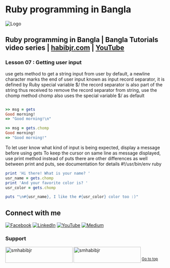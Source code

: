# Ruby programming in Bangla

![Logo](https://miro.medium.com/max/1080/1*7e9D-oPWPIKBe2AQv862aA.png)


## Ruby programming in Bangla | Bangla Tutorials video series | [habibjr.com](https://www.habibjr.com/) | [YouTube](https://www.youtube.com/channel/UCAb6zCUBSCTGhXLME12XD5A)

### Lesson 07 : Getting user input

use gets method to get a string input from user by default, a newline character marks the end of user input known as input record separator, it is defined by Ruby special variable $/ the record separator is also part of the string thus received to remove the record separator from string, use the chomp method chomp also uses the special variable $/ as default

````ruby

>> msg = gets
Good morning!
=> "Good morning!\n"

>> msg = gets.chomp
Good morning!
=> "Good morning!"
````

To let user know what kind of input is being expected, display a message before using gets To keep the cursor on same line as message displayed, use print method instead of puts there are other differences as well between print and puts, see documentation for details #!/usr/bin/env ruby

````ruby
print 'Hi there! What is your name? '
usr_name = gets.chomp
print 'And your favorite color is? '
usr_color = gets.chomp

puts "\n#{usr_name}, I like the #{usr_color} color too :)"
````

## Connect with me

[![Facebook](https://img.shields.io/badge/Facebook-%231877F2.svg?logo=Facebook&logoColor=white)](https://facebook.com/smhabibjr) 
[![LinkedIn](https://img.shields.io/badge/LinkedIn-%230077B5.svg?logo=linkedin&logoColor=white)](https://linkedin.com/in/smhabibjr) 
[![YouTube](https://img.shields.io/badge/YouTube-%23FF0000.svg?logo=YouTube&logoColor=white)](https://youtube.com/c/HabibJr)
[![Medium](https://img.shields.io/badge/Medium-12100E?logo=medium&logoColor=white)](https://medium.com/@smhabibjr)

<h3 align="left">Support</h3>
<p><a href="https://www.buymeacoffee.com/smhabibjr"> <img align="left" src="https://cdn.buymeacoffee.com/buttons/v2/default-yellow.png" height="50" width="210" alt="smhabibjr" /></a>
<a href="https://paypal.me/habib2030"> <img align="left" src="https://img.shields.io/badge/PayPal-00457C" height="50" width="210" alt="smhabibjr" /></a>
</p>
<br>

<sup align="left"><a href="#ruby-programming-in-bangla">Go to top</a></sup>
